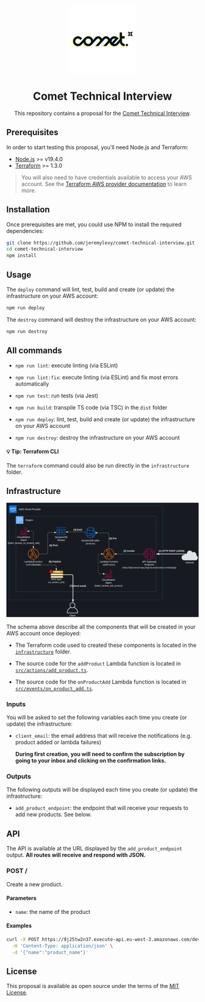 <p align="center">
  <img src="./public/assets/comet_logo.png" alt="Comet logo" height="180" />
</p>

<p align="center">
    <h1 align="center">Comet Technical Interview</h1>
    <p align="center">This repository contains a proposal for the <a href="https://comets.notion.site/Entretien-Technique-Dev-Backend-914e85eebefb4ca1b218398a36cb58bf">Comet Technical Interview</a>.</p>
</p>

## Prerequisites

In order to start testing this proposal, you'll need Node.js and Terraform:

*   [Node.js](https://nodejs.org/) >= v19.4.0
*   [Terraform](https://www.terraform.io/) >= 1.3.0

<blockquote align="left">
  You will also need to have credentials available to access your AWS account. See the <a href="https://registry.terraform.io/providers/hashicorp/aws/latest/docs#authentication-and-configuration">Terraform AWS provider documentation</a> to learn more.
</blockquote>

## Installation

Once prerequisites are met, you could use NPM to install the required dependencies:

```bash
git clone https://github.com/jeremylevy/comet-technical-interview.git
cd comet-technical-interview
npm install
```

## Usage

The `deploy` command will lint, test, build and create (or update) the infrastructure on your AWS account:

```bash
npm run deploy
```

The `destroy` command will destroy the infrastructure on your AWS account:

```bash
npm run destroy
```

## All commands

* `npm run lint`: execute linting (via ESLint)
* `npm run lint:fix`: execute linting (via ESLint) and fix most errors automatically

* `npm run test`: run tests (via Jest)
* `npm run build`: transpile TS code (via TSC) in the `dist` folder
* `npm run deploy`: lint, test, build and create (or update) the infrastructure on your AWS account
* `npm run destroy`: destroy the infrastructure on your AWS account

#### 💡 Tip: Terraform CLI

The `terraform` command could also be run directly in the `infrastructure` folder.

## Infrastructure

![The Comet technical test infrastructure](./public/assets/infra_schema.png)

The schema above describe all the components that will be created in your AWS account once deployed:

* The Terraform code used to created these components is located in the [`infrastructure`](https://github.com/jeremylevy/comet-technical-interview/blob/main/infrastructure) folder.

* The source code for the `addProduct` Lambda function is located in [`src/actions/add_product.ts`](https://github.com/jeremylevy/comet-technical-interview/blob/main/src/actions/add_product.ts).

* The source code for the `onProductAdd` Lambda function is located in [`src/events/on_product_add.ts`](https://github.com/jeremylevy/comet-technical-interview/blob/main/src/events/on_product_add.ts).

### Inputs

You will be asked to set the following variables each time you create (or update) the infrastructure:

* `client_email`: the email address that will receive the notifications (e.g. product added or lambda failures)
  
  **During first creation, you will need to confirm the subscription by going to your inbox and clicking on the confirmation links.**

### Outputs

The following outputs will be displayed each time you create (or update) the infrastructure:

* `add_product_endpoint`: the endpoint that will receive your requests to add new products. See below.

## API

The API is available at the URL displayed by the `add_product_endpoint` output. **All routes will receive and respond with JSON.**

### POST /

Create a new product.

#### Parameters

* `name`: the name of the product

#### Examples

```bash
curl -X POST https://9j25tw2n37.execute-api.eu-west-3.amazonaws.com/dev \
  -H 'Content-Type: application/json' \
  -d '{"name":"product_name"}'
```

## License

This proposal is available as open source under the terms of the [MIT License](http://opensource.org/licenses/MIT).
